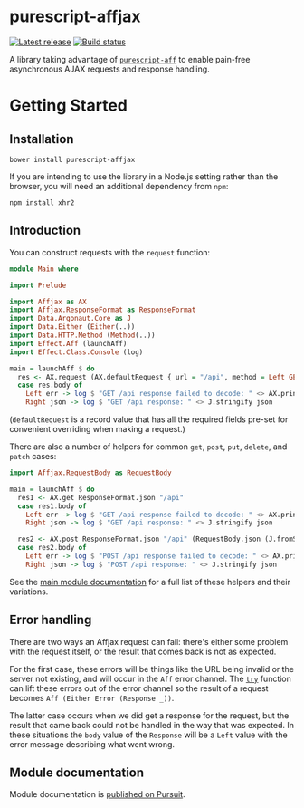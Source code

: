 # purescript-affjax

[![Latest release](http://img.shields.io/github/release/slamdata/purescript-affjax.svg)](https://github.com/slamdata/purescript-affjax/releases)
[![Build status](https://travis-ci.org/slamdata/purescript-affjax.svg?branch=master)](https://travis-ci.org/slamdata/purescript-affjax)

A library taking advantage of [`purescript-aff`](https://github.com/slamdata/purescript-aff) to enable pain-free asynchronous AJAX requests and response handling.

# Getting Started

## Installation

```
bower install purescript-affjax
```

If you are intending to use the library in a Node.js setting rather than the browser, you will need an additional dependency from `npm`:

```
npm install xhr2
```

## Introduction

You can construct requests with the `request` function:

```purescript
module Main where

import Prelude

import Affjax as AX
import Affjax.ResponseFormat as ResponseFormat
import Data.Argonaut.Core as J
import Data.Either (Either(..))
import Data.HTTP.Method (Method(..))
import Effect.Aff (launchAff)
import Effect.Class.Console (log)

main = launchAff $ do
  res <- AX.request (AX.defaultRequest { url = "/api", method = Left GET, responseFormat = ResponseFormat.json })
  case res.body of
    Left err -> log $ "GET /api response failed to decode: " <> AX.printResponseFormatError err
    Right json -> log $ "GET /api response: " <> J.stringify json
```

(`defaultRequest` is a record value that has all the required fields pre-set for convenient overriding when making a request.)

There are also a number of helpers for common `get`, `post`, `put`, `delete`, and `patch` cases:

```purescript
import Affjax.RequestBody as RequestBody

main = launchAff $ do
  res1 <- AX.get ResponseFormat.json "/api"
  case res1.body of
    Left err -> log $ "GET /api response failed to decode: " <> AX.printResponseFormatError err
    Right json -> log $ "GET /api response: " <> J.stringify json

  res2 <- AX.post ResponseFormat.json "/api" (RequestBody.json (J.fromString "test"))
  case res2.body of
    Left err -> log $ "POST /api response failed to decode: " <> AX.printResponseFormatError err
    Right json -> log $ "POST /api response: " <> J.stringify json
```

See the [main module documentation](https://pursuit.purescript.org/packages/purescript-affjax/docs/Affjax) for a full list of these helpers and their variations.

## Error handling

There are two ways an Affjax request can fail: there's either some problem with the request itself, or the result that comes back is not as expected.

For the first case, these errors will be things like the URL being invalid or the server not existing, and will occur in the `Aff` error channel. The [`try`](https://pursuit.purescript.org/packages/purescript-aff/docs/Effect.Aff#v:try) function can lift these errors out of the error channel so the result of a request becomes `Aff (Either Error (Response _))`.

The latter case occurs when we did get a response for the request, but the result that came back could not be handled in the way that was expected. In these situations the `body` value of the `Response` will be a `Left` value with the error message describing what went wrong.

## Module documentation

Module documentation is [published on Pursuit](http://pursuit.purescript.org/packages/purescript-affjax).
